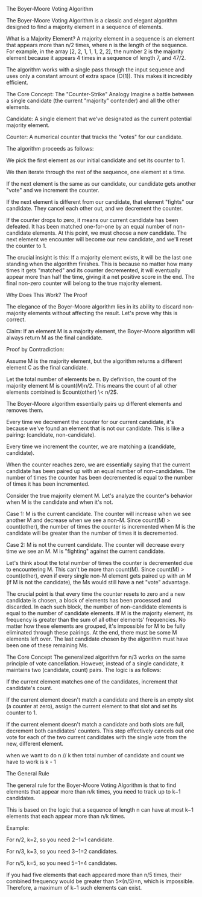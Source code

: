 The Boyer-Moore Voting Algorithm

The Boyer-Moore Voting Algorithm is a classic and elegant algorithm designed to find a majority element in a sequence of elements.

What is a Majority Element?
A majority element in a sequence is an element that appears more than n/2 times, where n is the length of the sequence. For example, in the array [2, 2, 1, 1, 1, 2, 2], the number 2 is the majority element because it appears 4 times in a sequence of length 7, and 47/2.

The algorithm works with a single pass through the input sequence and uses only a constant amount of extra space (O(1)). This makes it incredibly efficient.

The Core Concept: The "Counter-Strike" Analogy
Imagine a battle between a single candidate (the current "majority" contender) and all the other elements.

Candidate: A single element that we've designated as the current potential majority element.

Counter: A numerical counter that tracks the "votes" for our candidate.

The algorithm proceeds as follows:

We pick the first element as our initial candidate and set its counter to 1.

We then iterate through the rest of the sequence, one element at a time.

If the next element is the same as our candidate, our candidate gets another "vote" and we increment the counter.

If the next element is different from our candidate, that element "fights" our candidate. They cancel each other out, and we decrement the counter.

If the counter drops to zero, it means our current candidate has been defeated. It has been matched one-for-one by an equal number of non-candidate elements. At this point, we must choose a new candidate. The next element we encounter will become our new candidate, and we'll reset the counter to 1.

The crucial insight is this: If a majority element exists, it will be the last one standing when the algorithm finishes. This is because no matter how many times it gets "matched" and its counter decremented, it will eventually appear more than half the time, giving it a net positive score in the end. The final non-zero counter will belong to the true majority element.




Why Does This Work? The Proof

The elegance of the Boyer-Moore algorithm lies in its ability to discard non-majority elements without affecting the result. Let's prove why this is correct.

Claim: If an element M is a majority element, the Boyer-Moore algorithm will always return M as the final candidate.

Proof by Contradiction:

Assume M is the majority element, but the algorithm returns a different element C as the final candidate.

Let the total number of elements be n. By definition, the count of the majority element M is count(M)n/2. This means the count of all other elements combined is $count(other) \< n/2$.

The Boyer-Moore algorithm essentially pairs up different elements and removes them.

Every time we decrement the counter for our current candidate, it's because we've found an element that is not our candidate. This is like a pairing: (candidate, non-candidate).

Every time we increment the counter, we are matching a (candidate, candidate).

When the counter reaches zero, we are essentially saying that the current candidate has been paired up with an equal number of non-candidates. The number of times the counter has been decremented is equal to the number of times it has been incremented.

Consider the true majority element M. Let's analyze the counter's behavior when M is the candidate and when it's not.

Case 1: M is the current candidate. The counter will increase when we see another M and decrease when we see a non-M. Since count(M) > count(other), the number of times the counter is incremented when M is the candidate will be greater than the number of times it is decremented.

Case 2: M is not the current candidate. The counter will decrease every time we see an M. M is "fighting" against the current candidate.

Let's think about the total number of times the counter is decremented due to encountering M. This can't be more than count(M). Since count(M) > count(other), even if every single non-M element gets paired up with an M (if M is not the candidate), the Ms would still have a net "vote" advantage.

The crucial point is that every time the counter resets to zero and a new candidate is chosen, a block of elements has been processed and discarded. In each such block, the number of non-candidate elements is equal to the number of candidate elements.
If M is the majority element, its frequency is greater than the sum of all other elements' frequencies. No matter how these elements are grouped, it's impossible for M to be fully eliminated through these pairings. At the end, there must be some M elements left over. The last candidate chosen by the algorithm must have been one of these remaining Ms.




The Core Concept
The generalized algorithm for n/3 works on the same principle of vote cancellation. However, instead of a single candidate, it maintains two (candidate, count) pairs. The logic is as follows:

If the current element matches one of the candidates, increment that candidate's count.

If the current element doesn't match a candidate and there is an empty slot (a counter at zero), assign the current element to that slot and set its counter to 1.

If the current element doesn't match a candidate and both slots are full, decrement both candidates' counters. This step effectively cancels out one vote for each of the two current candidates with the single vote from the new, different element.

when we want to do n // k then total number of candidate and count we have to work is k - 1 


The General Rule

The general rule for the Boyer-Moore Voting Algorithm is that to find elements that appear more than n/k times, you need to track up to k−1 candidates.

This is based on the logic that a sequence of length n can have at most k−1 elements that each appear more than n/k times.

Example:

For n/2, k=2, so you need 2−1=1 candidate.

For n/3, k=3, so you need 3−1=2 candidates.

For n/5, k=5, so you need 5−1=4 candidates.

If you had five elements that each appeared more than n/5 times, their combined frequency would be greater than 5×(n/5)=n, which is impossible. Therefore, a maximum of k−1 such elements can exist.







